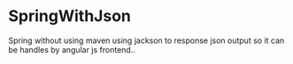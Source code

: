 # SpringWithJson
Spring without using maven using jackson to response json output so it can be handles by angular js frontend..
